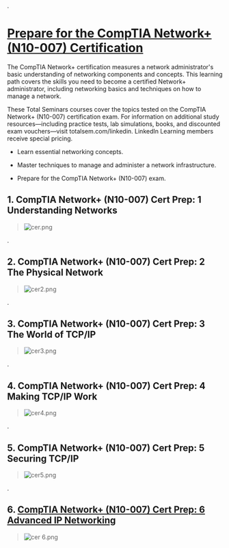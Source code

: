 


.

# [Prepare for the CompTIA Network+ (N10-007) Certification](https://www.linkedin.com/learning/paths/prepare-for-the-comptia-network-plus-n10-007-certification)


The CompTIA Network+ certification measures a network administrator's basic understanding of networking components and concepts. This learning path covers the skills you need to become a certified Network+ administrator, including networking basics and techniques on how to manage a network.

These Total Seminars courses cover the topics tested on the CompTIA Network+ (N10-007) certification exam. For information on additional study resources—including practice tests, lab simulations, books, and discounted exam vouchers—visit totalsem.com/linkedin. LinkedIn Learning members receive special pricing.



- Learn essential networking concepts.

- Master techniques to manage and administer a network infrastructure.

- Prepare for the CompTIA Network+ (N10-007) exam.



## 1. CompTIA Network+ (N10-007) Cert Prep: 1 Understanding Networks


> ![cer.png](https://udacity-reviews-uploads.s3.us-west-2.amazonaws.com/_attachments/399095/1612748150/cer.png)


.



## 2. CompTIA Network+ (N10-007) Cert Prep: 2 The Physical Network


> ![cer2.png](https://udacity-reviews-uploads.s3.us-west-2.amazonaws.com/_attachments/399095/1612748299/cer2.png)



.


## 3. CompTIA Network+ (N10-007) Cert Prep: 3 The World of TCP/IP



> ![cer3.png](https://udacity-reviews-uploads.s3.us-west-2.amazonaws.com/_attachments/399095/1612748151/cer3.png)



.



## 4. CompTIA Network+ (N10-007) Cert Prep: 4 Making TCP/IP Work



> ![cer4.png](https://udacity-reviews-uploads.s3.us-west-2.amazonaws.com/_attachments/399095/1612805050/cer4.png)



.



## 5. CompTIA Network+ (N10-007) Cert Prep: 5 Securing TCP/IP



>  ![cer5.png](https://udacity-reviews-uploads.s3.us-west-2.amazonaws.com/_attachments/399095/1612804867/cer5.png)




.

## 6. [CompTIA Network+ (N10-007) Cert Prep: 6 Advanced IP Networking](https://www.linkedin.com/learning/comptia-network-plus-n10-007-cert-prep-6-advanced-ip-networking/understand-ip-tunneling?contextUrn=urn%3Ali%3AlyndaLearningPath%3A5c48c642498e71fa1840e376)





> ![cer 6.png](https://udacity-reviews-uploads.s3.us-west-2.amazonaws.com/_attachments/399095/1612818586/cer_6.png)
